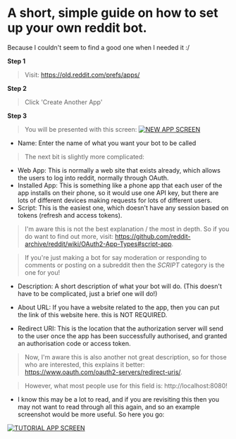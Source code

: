 # A short, simple guide on how to set up your own reddit bot.
Because I couldn't seem to find a good one when I needed it :/

**Step 1**
> Visit: https://old.reddit.com/prefs/apps/

**Step 2**
> Click 'Create Another App'

**Step 3**
> You will be presented with this screen:
[![NEW APP SCREEN](https://snipboard.io/FUY3wA.jpg)]()

- Name: Enter the name of what you want your bot to be called

> The next bit is slightly more complicated: 
- Web App: This is normally a web site that exists already, which allows the users to log into reddit, normally through OAuth.
- Installed App: This is something like a phone app that each user of the app installs on their phone, so it would use one API key, but there are lots of different devices making requests for lots of different users.
- Script: This is the easiest one, which doesn't have any session based on tokens (refresh and access tokens).

> I'm aware this is not the best explanation / the most in depth. So if you do want to find out more, visit: https://github.com/reddit-archive/reddit/wiki/OAuth2-App-Types#script-app. 

> If you're just making a bot for say moderation or responding to comments or posting on a subreddit then the *SCRIPT* category is the one for you! 

- Description: A short description of what your bot will do. (This doesn't have to be complicated, just a brief one will do!)

- About URL: If you have a website related to the app, then you can put the link of this website here. this is NOT REQUIRED.

- Redirect URI: This is the location that the authorization server will send to the user once the app has been successfully authorised, and granted an authorisation code or access token. 
> Now, I'm aware this is also another not great description, so for those who are interested, this explains it better: https://www.oauth.com/oauth2-servers/redirect-uris/.

> However, what most people use for this field is: http://localhost:8080!

- I know this may be a lot to read, and if you are revisiting this then you may not want to read through all this again, and so an example screenshot would be more useful. So here you go: 

[![TUTORIAL APP SCREEN](https://snipboard.io/vStXCo.jpg)]()



